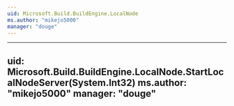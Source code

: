 ```yaml
---
uid: Microsoft.Build.BuildEngine.LocalNode
ms.author: "mikejo5000"
manager: "douge"
---
```


---
uid: Microsoft.Build.BuildEngine.LocalNode.StartLocalNodeServer(System.Int32)
ms.author: "mikejo5000"
manager: "douge"
---
